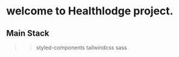 # welcome to Healthlodge project. 


## Main Stack

> > styled-components
> > tailwindcss
> > sass

